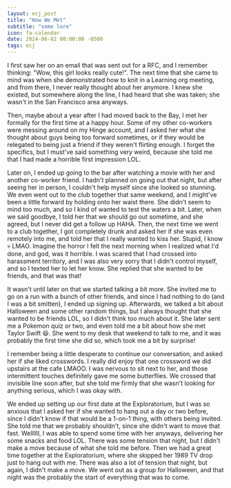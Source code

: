 ```yaml
---
layout: ecj_post
title: "How We Met"
subtitle: "some lore"
icon: fa-calendar
date: 2024-06-02 00:00:00 -0500
tags: ecj
---
```


I first saw her on an email that was sent out for a RFC, and I remember thinking: "Wow, this girl looks really cute!". The next
time that she came to mind was when she demonstrated how to knit in a Learning org meeting, and from there, I never really thought
about her anymore. I knew she existed, but somewhere along the line, I had heard that she was taken; she wasn't in the San Francisco
area anyways.

Then, maybe about a year after I had moved back to the Bay, I met her formally for the first time at a happy hour. Some of my
other co-workers were messing around on my Hinge account, and I asked her what she thought about guys being too forward sometimes, or
if they would be relegated to being just a friend if they weren't flirting enough. I forget the specifics, but I must've said something
very weird, because she told me that I had made a horrible first impression LOL.

Later on, I ended up going to the bar after watching a movie with her and another co-worker friend. I hadn't planned on going out that
night, but after seeing her in person, I couldn't help myself since she looked so stunning. We even went out to the club together that same
weekend, and I might've been a little forward by holding onto her waist there. She didn't seem to mind too much, and so I kind of wanted
to test the waters a bit. Later, when we said goodbye, I told her that we should go out sometime, and she agreed, but I never did get a follow up HAHA.
Then, the next time we went to a club together, I got completely drunk and asked her if she was even remotely into me, and told her that I
really wanted to kiss her. Stupid, I know :skull: LMAO. Imagine the horror I felt the next morning when I realized what I'd done, and god, was it horrible. I was scared that I had crossed into harassment territory, and I was also very sorry that I didn't control myself, and so I texted her to let her know. She replied that she wanted to be friends, and that was that!

It wasn't until later on that we started talking a bit more. She invited me to go on a run with a bunch of other friends, and since I had nothing
to do (and I was a bit smitten), I ended up signing up. Afterwards, we talked a bit about Halloween and some other random things, but
I always thought that she wanted to be friends LOL, so I didn't think too much about it. She later sent me a Pokemon quiz or two, and even told me a bit about how she met Taylor Swift :laughing:. She went to my desk that weekend to talk to me, and it was probably the first time she did so, which took me a bit by surprise!

I remember being a little desperate to continue our conversation, and asked her if she liked crosswords. I really did enjoy that one crossword we did upstairs at the cafe LMAOO. I was nervous to sit next to her, and those intermittent touches definitely gave me some butterflies. We crossed that invisible line soon after, but she told me firmly that she wasn't looking for anything serious, which I was okay with.

We ended up setting up our first date at the Exploratorium, but I was so anxious that I asked her if she wanted to hang out a day or two before, since
I didn't know if that would be a 1-on-1 thing, with others being invited. She told me that we probably shouldn't, since she didn't want to move that fast. Wellllll, I was able to spend some time with her anyways, delivering her some snacks and food LOL. There was some tension that night, but I didn't make a move because of what she told me before. Then we had a great time together at the Exploratorium, where she skipped her 1989 TV drop just to hang out with me. There was also a lot of tension that night, but again, I didn't make a move. We went out as a group for Halloween, and that night was the probably the start of everything that was to come.
